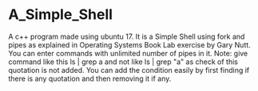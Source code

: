 # A_Simple_Shell
A c++ program made using ubuntu 17. It is a Simple Shell using fork and pipes as explained in Operating Systems Book Lab exercise by Gary Nutt. You can enter commands with unlimited number of pipes in it. Note: give command like this ls | grep a and not like ls | grep "a" as check of this quotation is not added. You can add the condition easily by first finding if there is any quotation and then removing it if any.

